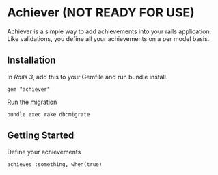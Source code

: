 Achiever (NOT READY FOR USE)
============================

Achiever is a simple way to add achievements into your rails application. Like validations, you define all your
achievements on a per model basis. 

Installation
------------

In *Rails 3*, add this to your Gemfile and run bundle install. 

	gem "achiever"

Run the migration

	bundle exec rake db:migrate

Getting Started
---------------

Define your achievements
	
	achieves :something, when(true)



